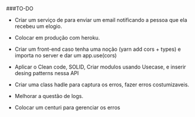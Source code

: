 ###TO-DO 
- Criar um serviço de para enviar um email notificando a pessoa que ela recebeu um elogio.

- Colocar em produção com heroku.

- Criar um front-end caso tenha uma noção (yarn add cors + types) e importa no server e dar um app.use(cors)

- Aplicar o Clean code, SOLID, Criar modulos usando Usecase, e inserir desing patterns nessa API

- Criar uma class hadle para captura os erros, fazer erros costumizaveis.

- Melhorar a questão de logs.


- Colocar um centuri para gerenciar os erros
